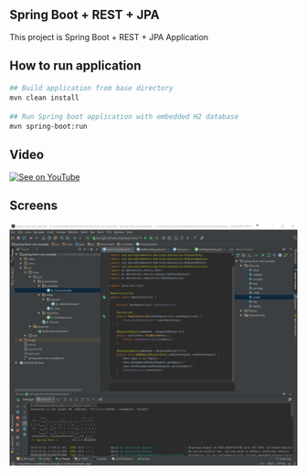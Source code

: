 Spring Boot + REST + JPA
---------------------------------------------

This project is Spring Boot + REST + JPA Application

How to run application
---------------------------------------------
```bash
## Build application from base directory
mvn clean install

## Run Spring boot application with embedded H2 database
mvn spring-boot:run
```

Video
---------------------------------------------

[![See on YouTube](http://img.youtube.com/vi/I1ydigiZ25g/0.jpg)](https://www.youtube.com/watch?v=I1ydigiZ25g)


Screens
---------------------------------------------

![alt text](https://github.com/DanielMichalski/spring-boot-rest-example/blob/master/src/main/resources/screens/screen1.png "Screen 1")